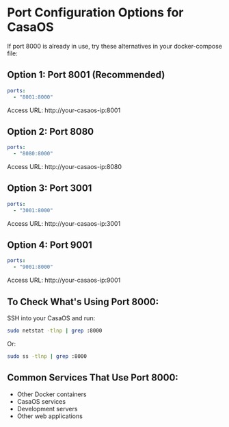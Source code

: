 # Port Configuration Options for CasaOS

If port 8000 is already in use, try these alternatives in your docker-compose file:

## Option 1: Port 8001 (Recommended)

```yaml
ports:
  - "8001:8000"
```

Access URL: http://your-casaos-ip:8001

## Option 2: Port 8080

```yaml
ports:
  - "8080:8000"
```

Access URL: http://your-casaos-ip:8080

## Option 3: Port 3001

```yaml
ports:
  - "3001:8000"
```

Access URL: http://your-casaos-ip:3001

## Option 4: Port 9001

```yaml
ports:
  - "9001:8000"
```

Access URL: http://your-casaos-ip:9001

## To Check What's Using Port 8000:

SSH into your CasaOS and run:

```bash
sudo netstat -tlnp | grep :8000
```

Or:

```bash
sudo ss -tlnp | grep :8000
```

## Common Services That Use Port 8000:

- Other Docker containers
- CasaOS services
- Development servers
- Other web applications
